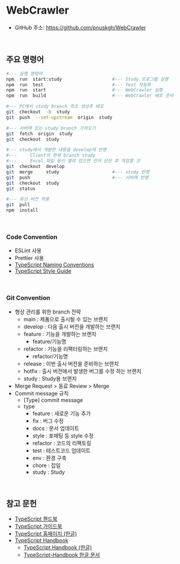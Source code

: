 # WebCrawler

- GitHub 주소: https://github.com/pnuskgh/WebCrawler


    

## 주요 명령어

```bash
#--- 실행 명령어
npm  run  start:study                   #--- Study 프로그램 실행
npm  run  test                          #--- Test 자동화
npm  run  start                         #--- WebCrawler 실행
npm  run  build                         #--- WebCrawler 배포 준비

#--- PC에서 study branch 최초 생성후 배포
git  checkout  -b  study
git  push  --set-upstream  origin  study

#--- 서버에 있는 study branch 가져오기
git  fetch  origin  study
git  checkout  study

#--- study에서 개발한 내용을 develop에 반영
#---     Client의 현재 branch study
#---     Excel 파일 등이 열려 있으면 먼저 닫은 후 작업할 것
git  checkout  develop
git  merge     study                    #--- study 반영
git  push                               #--- 서버에 반영
git  checkout  study
git  status

#--- 최신 버전 적용
git  pull
npm  install
```

​    

### Code Convention

- ESLint 사용
- Prettier 사용
- [TypeScript Naming Conventions](https://aykhanhuseyn.medium.com/typescript-naming-conventions-crafting-maintainable-code-7d872234fe17)
- [TypeScript Style Guide](https://mkosir.github.io/typescript-style-guide/)

  

### Git Convention

- 형상 관리를 위한 branch 전략
  - main : 제품으로 출시될 수 있는 브랜치
  - develop : 다음 출시 버전을 개발하는 브랜치
  - feature : 기능을 개발하는 브랜치
    - feature/기능명
  - refactor : 기능을 리팩터링하는 브랜치
    - refactor/기능명
  - release : 이번 출시 버전을 준비하는 브랜치
  - hotfix : 출시 버전에서 발생한 버그를 수정 하는 브랜치
  - study : Study용 브랜치
- Merge Request > 동료 Review > Merge
- Commit message 규칙
  - [Type] commit message
  - type
    - feature : 새로운 기능 추가
    - fix : 버그 수정
    - docs : 문서 업데이트
    - style : 포매팅 등 style 수정
    - refactor : 코드의 리팩토링
    - test : 테스트코드 업데이트
    - env : 환경 구축
    - chore : 잡일
    - study : Study

  

## 참고 문헌

- [TypeScript 핸드북](https://typescript-kr.github.io/pages/basic-types.html)
- [TypeScript 가이드북](https://yamoo9.gitbook.io/typescript)
- [TypeScript 홈페이지 (한글)](https://www.typescriptlang.org/ko)
- [TypeScript Handbook](https://www.typescriptlang.org/docs/handbook/intro.html)
  - [TypeScript Handbook (한글)](https://www.typescriptlang.org/ko/docs/handbook/intro.html)
  - [TypeScript-Handbook 한글 문서](https://typescript-kr.github.io/)

  